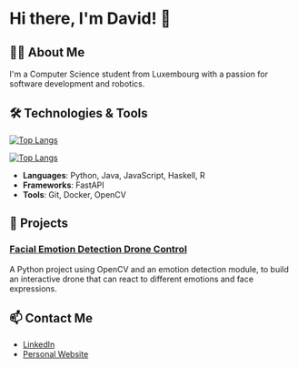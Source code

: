 
<!--
**Davidpereira2803/Davidpereira2803** is a ✨ _special_ ✨ repository because its `README.md` (this file) appears on your GitHub profile.

Here are some ideas to get you started:

- 🔭 I’m currently working on ...
- 🌱 I’m currently learning ...
- 👯 I’m looking to collaborate on ...
- 🤔 I’m looking for help with ...
- 💬 Ask me about ...
- 📫 How to reach me: ...
- 😄 Pronouns: ...
- ⚡ Fun fact: ...
-->
# Hi there, I'm David! 👋

## 👨‍💻 About Me
I'm a Computer Science student from Luxembourg with a passion for software development and robotics.

## 🛠️ Technologies & Tools
[![Top Langs](https://github-readme-stats.vercel.app/api/top-langs/?username=Davidpereira2803)](https://github.com/anuraghazra/github-readme-stats)


[![Top Langs](https://github-readme-stats.vercel.app/api/top-langs/?username=anuraghazra&layout=donut)](https://github.com/anuraghazra/github-readme-stats)

- **Languages**: Python, Java, JavaScript, Haskell, R
- **Frameworks**: FastAPI 
- **Tools**: Git, Docker, OpenCV

## 🚀 Projects
### [Facial Emotion Detection Drone Control](https://github.com/username/facial-emotion-detection)
A Python project using OpenCV and an emotion detection module, to build an interactive drone that can react to different emotions and face expressions.



## 📫 Contact Me
- [LinkedIn](https://www.linkedin.com/in/david-pereira-67ab6a278/)
- [Personal Website](https://yourwebsite.com)

